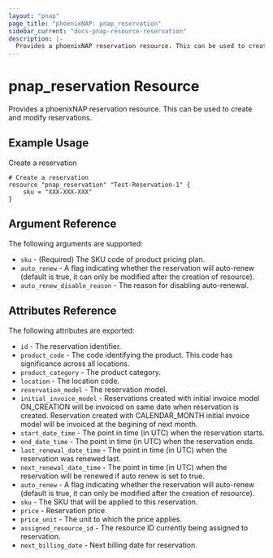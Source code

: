 ```yaml
---
layout: "pnap"
page_title: "phoenixNAP: pnap_reservation"
sidebar_current: "docs-pnap-resource-reservation"
description: |-
  Provides a phoenixNAP reservation resource. This can be used to create and modify reservations.
---
```


# pnap_reservation Resource

Provides a phoenixNAP reservation resource. This can be used to create and modify reservations.



## Example Usage

Create a reservation 

```hcl
# Create a reservation
resource "pnap_reservation" "Test-Reservation-1" {
    sku = "XXX-XXX-XXX"    
}
```

## Argument Reference

The following arguments are supported:

* `sku` - (Required) The SKU code of product pricing plan.
* `auto_renew` - A flag indicating whether the reservation will auto-renew (default is true, it can only be modified after the creation of resource).
* `auto_renew_disable_reason` - The reason for disabling auto-renewal.


## Attributes Reference

The following attributes are exported:

* `id` - The reservation identifier.
* `product_code` - The code identifying the product. This code has significance across all locations.
* `product_category` - The product category.
* `location` - The location code.
* `reservation_model` - The reservation model.
* `initial_invoice_model` - Reservations created with initial invoice model ON_CREATION will be invoiced on same date when reservation is created. Reservation created with CALENDAR_MONTH initial invoice model will be invoiced at the begining of next month.
* `start_date_time` - The point in time (in UTC) when the reservation starts.
* `end_date_time` - The point in time (in UTC) when the reservation ends.
* `last_renewal_date_time` - The point in time (in UTC) when the reservation was renewed last.
* `next_renewal_date_time` - The point in time (in UTC) when the reservation will be renewed if auto renew is set to true.
* `auto_renew` - A flag indicating whether the reservation will auto-renew (default is true, it can only be modified after the creation of resource).
* `sku` - The SKU that will be applied to this reservation.
* `price` - Reservation price.
* `price_unit` - The unit to which the price applies.
* `assigned_resource_id` - The resource ID currently being assigned to reservation.
* `next_billing_date` - Next billing date for reservation.
